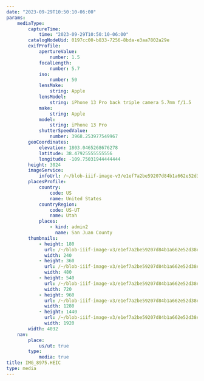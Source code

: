 ```yaml
---
date: "2023-09-29T10:50:10-06:00"
params:
    mediaType:
        captureTime:
            time: "2023-09-29T10:50:10-06:00"
        catalogNodeUid: 0197cc00-b833-7256-8bda-e3aa7802a29e
        exifProfile:
            apertureValue:
                number: 1.5
            focalLength:
                number: 5.7
            iso:
                number: 50
            lensMake:
                string: Apple
            lensModel:
                string: iPhone 13 Pro back triple camera 5.7mm f/1.5
            make:
                string: Apple
            model:
                string: iPhone 13 Pro
            shutterSpeedValue:
                number: 3968.253977549967
        geoCoordinates:
            elevation: 1803.0465268676278
            latitude: 38.47925555555556
            longitude: -109.75031944444444
        height: 3024
        imageService:
            infoUrl: /~/blob-iiif-image-v3/e1ef7a2be59207d84b1a662e52d38e0bab77f0d1c764000209fcfae18fcba4b4/info.json
        placesProfile:
            country:
                code: US
                name: United States
            countryRegion:
                code: US-UT
                name: Utah
            places:
                - kind: admin2
                  name: San Juan County
        thumbnails:
            - height: 180
              url: /~/blob-iiif-image-v3/e1ef7a2be59207d84b1a662e52d38e0bab77f0d1c764000209fcfae18fcba4b4/full/240%2C180/0/default.jpg
              width: 240
            - height: 360
              url: /~/blob-iiif-image-v3/e1ef7a2be59207d84b1a662e52d38e0bab77f0d1c764000209fcfae18fcba4b4/full/480%2C360/0/default.jpg
              width: 480
            - height: 540
              url: /~/blob-iiif-image-v3/e1ef7a2be59207d84b1a662e52d38e0bab77f0d1c764000209fcfae18fcba4b4/full/720%2C540/0/default.jpg
              width: 720
            - height: 960
              url: /~/blob-iiif-image-v3/e1ef7a2be59207d84b1a662e52d38e0bab77f0d1c764000209fcfae18fcba4b4/full/1280%2C960/0/default.jpg
              width: 1280
            - height: 1440
              url: /~/blob-iiif-image-v3/e1ef7a2be59207d84b1a662e52d38e0bab77f0d1c764000209fcfae18fcba4b4/full/1920%2C1440/0/default.jpg
              width: 1920
        width: 4032
    nav:
        place:
            us/ut: true
        type:
            media: true
title: IMG_8975.HEIC
type: media
---
```

